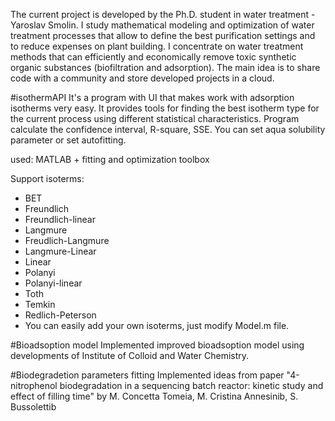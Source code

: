 The current project is developed by the Ph.D. student in water treatment - Yaroslav Smolin. I study mathematical modeling and optimization of water treatment processes that allow to define the best purification settings and to reduce expenses on plant building. I concentrate on water treatment methods that can efficiently and economically remove toxic synthetic organic substances (biofiltration and adsorption).
The main idea is to share code with a community and store developed projects in a cloud.

#isothermAPI
It's a program with UI that makes work with adsorption isotherms very easy. It provides tools for finding the best isotherm type for the current process using different statistical characteristics. Program calculate the confidence interval, R-square, SSE. You can set aqua solubility parameter or set autofitting.

used: MATLAB + fitting and optimization toolbox

Support isoterms:
* BET
* Freundlich
* Freundlich-linear
* Langmure
* Freudlich-Langmure
* Langmure-Linear
* Linear
* Polanyi
* Polanyi-linear
* Toth
* Temkin
* Redlich-Peterson
* You can easily add your own isoterms, just modify Model.m file.

#Bioadsoption model
Implemented improved bioadsoption model using developments of Institute of Colloid and Water Chemistry.

#Biodegradetion parameters fitting
Implemented ideas from paper "4-nitrophenol biodegradation in a sequencing batch reactor:
kinetic study and effect of filling time" by M. Concetta Tomeia, M. Cristina Annesinib, S. Bussolettib
